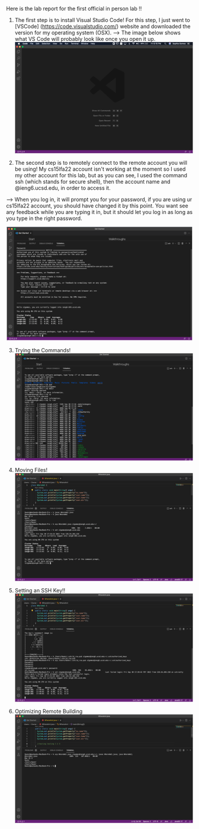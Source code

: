 Here is the lab report for the first official in person lab !!

1. The first step is to install Visual Studio Code! For this step, I just went to [VSCode] (https://code.visualstudio.com/) website and downloaded the version for my operating system (OSX).
--> The image below shows what VS Code will probably look like once you open it up. 
![Image](week-1-6.png)


2. The second step is to remotely connect to the remote account you will be using! My cs15lfa22 account isn't working at the moment so I used my other account for this lab, but as you can see, I used the command ssh (which stands for secure shell), then the account name and @ieng6.ucsd.edu, in order to access it. 

--> When you log in, it will prompt you for your password, if you are using ur cs15lfa22 account, you should have changed it by this point. You want see any feedback while you are typing it in, but it should let you log in as long as you type in the right password. 

![Image](week-1-1.png)

3. Trying the Commands!
![Image](week-1-2.png)

4. Moving Files!
![Image](week-1-3.png)

5. Setting an SSH Key!!
![Image](week-1-4.png)

6. Optimizing Remote Building
![Image](week-1-5.png)
